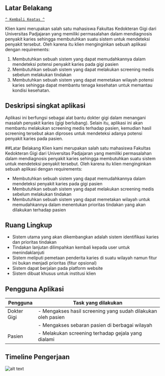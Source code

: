 ## Latar Belakang
[`^ Kembali Keatas ^`](#)

Klien kami merupakan salah satu mahasiswa Fakultas Kedokteran Gigi dari Universitas Padjajaran yang memiliki permasalahan dalam mendiagnosis penyakit karies sehingga membutuhkan suatu sistem untuk mendeteksi penyakit tersebut. Oleh karena itu klien menginginkan sebuah aplikasi dengan requirements:
1. Membutuhkan sebuah sistem yang dapat memudahkannya dalam mendeteksi potensi penyakit karies pada gigi pasien
2. Membutuhkan sebuah sistem yang dapat melakukan screening medis sebelum melakukan tindakan
3. Membutuhkan sebuah sistem yang dapat memetakan wilayah potensi karies sehingga dapat membantu tenaga kesehatan untuk memantau kondisi kesehatan.

## Deskripsi singkat aplikasi
Aplikasi ini berfungsi sebagai alat bantu dokter gigi dalam menangani masalah penyakit
karies (gigi berlubang). Selain itu, aplikasi ini akan membantu melakukan screening medis
terhadap pasien, kemudian hasil screening tersebut akan diproses untuk mendeteksi adanya
potensi penyakit karies pada pasien.


##Latar Belakang
Klien kami merupakan salah satu mahasiswa Fakultas Kedokteran Gigi dari Universitas Padjajaran yang memiliki permasalahan dalam mendiagnosis penyakit karies sehingga membutuhkan suatu sistem untuk mendeteksi penyakit tersebut. Oleh karena itu klien menginginkan sebuah aplikasi dengan requirements:
- Membutuhkan sebuah sistem yang dapat memudahkannya dalam mendeteksi penyakit karies pada gigi pasien
- Membutuhkan sebuah sistem yang dapat melakukan screening medis sebelum melakukan tindakan
- Membutuhkan sebuah sistem yang dapat memetakan wilayah untuk memudahkannya dalam menentukan prioritas tindakan yang akan dilakukan terhadap pasien

## Ruang Lingkup
- Sistem utama yang akan dikembangkan adalah sistem identifikasi karies dan prioritas tindakan
- Tindakan lanjutan dilimpahkan kembali kepada user untuk menindaklanjuti
- Sistem meliputi pemetaan penderita karies di suatu wilayah namun fitur ini bukan menjadi prioritas (fitur opsional)
- Sistem dapat berjalan pada platform website
- Sistem dibuat khusus untuk institusi klien

## Pengguna Aplikasi
| Pengguna     | Task yang dilakukan |
|--------------|-------------------------------------------------------------|
| Dokter Gigi  | - Mengakses hasil screening yang sudah dilakukan oleh pasien|
|              | - Mengakses sebaran pasien di berbagai wilayah              |
| Pasien       | - Melakukan screening terhadap gejala yang dialami          |

## Timeline Pengerjaan
![alt text](https://github.com/inQuacknito/mppl/blob/main/Images/Timeline.jpg)

